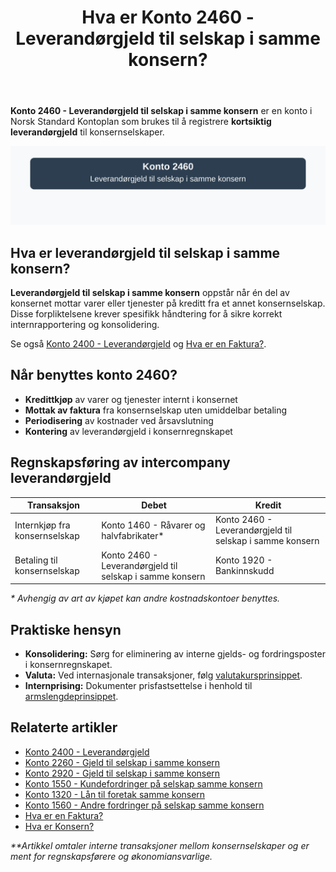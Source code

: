 ﻿---
title: "Hva er Konto 2460 - Leverandørgjeld til selskap i samme konsern?"
seoTitle: "Konto 2460 | Leverandørgjeld konsern | Kontoplan"
description: "Konto 2460 brukes til å registrere leverandørgjeld til selskap i samme konsern. Les om når kontoen brukes, regnskapsføring av intercompany-kjøp, valuta- og konsolideringshensyn og forskjeller mot relaterte konti."
summary: "Konto 2460: leverandørgjeld i konsern. Bruk, bokføring og praktiske hensyn."
---

**Konto 2460 - Leverandørgjeld til selskap i samme konsern** er en konto i Norsk Standard Kontoplan som brukes til å registrere **kortsiktig leverandørgjeld** til konsernselskaper.

![Illustrasjon av konto 2460 Leverandørgjeld til selskap i samme konsern](2460-leverandorgjeld-til-selskap-i-samme-konsern-image.svg)

## Hva er leverandørgjeld til selskap i samme konsern?

**Leverandørgjeld til selskap i samme konsern** oppstår når én del av konsernet mottar varer eller tjenester på kreditt fra et annet konsernselskap. Disse forpliktelsene krever spesifikk håndtering for å sikre korrekt internrapportering og konsolidering.

Se også [Konto 2400 - Leverandørgjeld](/blogs/kontoplan/2400-leverandorgjeld "Konto 2400 - Leverandørgjeld") og [Hva er en Faktura?](/blogs/regnskap/hva-er-en-faktura "Hva er en Faktura? En Guide til Norske Fakturakrav").

## Når benyttes konto 2460?

* **Kredittkjøp** av varer og tjenester internt i konsernet
* **Mottak av faktura** fra konsernselskap uten umiddelbar betaling
* **Periodisering** av kostnader ved årsavslutning
* **Kontering** av leverandørgjeld i konsernregnskapet

## Regnskapsføring av intercompany leverandørgjeld

| Transaksjon                            | Debet                                          | Kredit                                                      |
|----------------------------------------|------------------------------------------------|-------------------------------------------------------------|
| Internkjøp fra konsernselskap         | Konto 1460 - Råvarer og halvfabrikater*        | Konto 2460 - Leverandørgjeld til selskap i samme konsern    |
| Betaling til konsernselskap           | Konto 2460 - Leverandørgjeld til selskap i samme konsern | Konto 1920 - Bankinnskudd                          |

_* Avhengig av art av kjøpet kan andre kostnadskontoer benyttes._

## Praktiske hensyn

* **Konsolidering:** Sørg for eliminering av interne gjelds- og fordringsposter i konsernregnskapet.
* **Valuta:** Ved internasjonale transaksjoner, følg [valutakursprinsippet](/blogs/regnskap/hva-er-valutakurs "Hva er Valutakurs? Prinsipper for valutahåndtering i regnskap").
* **Internprising:** Dokumenter prisfastsettelse i henhold til [armslengdeprinsippet](/blogs/regnskap/hva-er-internprising "Hva er Internprising? Retningslinjer for konserninternt salg").

## Relaterte artikler

* [Konto 2400 - Leverandørgjeld](/blogs/kontoplan/2400-leverandorgjeld "Konto 2400 - Leverandørgjeld")
* [Konto 2260 - Gjeld til selskap i samme konsern](/blogs/kontoplan/2260-gjeld-til-selskap-i-samme-konsern "Konto 2260 - Gjeld til selskap i samme konsern")
* [Konto 2920 - Gjeld til selskap i samme konsern](/blogs/kontoplan/2920-gjeld-til-selskap-i-samme-konsern "Konto 2920 - Gjeld til selskap i samme konsern i Norsk Standard Kontoplan")
* [Konto 1550 - Kundefordringer på selskap samme konsern](/blogs/kontoplan/1550-kundefordringer-pa-selskap-samme-konsern "Konto 1550 - Kundefordringer på selskap samme konsern")
* [Konto 1320 - Lån til foretak samme konsern](/blogs/kontoplan/1320-lan-til-foretak-samme-konsern "Konto 1320 - Lån til foretak samme konsern")
* [Konto 1560 - Andre fordringer på selskap samme konsern](/blogs/kontoplan/1560-andre-fordringer-pa-selskap-samme-konsern "Konto 1560 - Andre fordringer på selskap samme konsern")
* [Hva er en Faktura?](/blogs/regnskap/hva-er-en-faktura "Hva er en Faktura? En Guide til Norske Fakturakrav")
* [Hva er Konsern?](/blogs/regnskap/hva-er-konsern "Hva er Konsern? Komplett Guide til Konsernstrukturer og Konsernregnskap")

_**Artikkel omtaler interne transaksjoner mellom konsernselskaper og er ment for regnskapsførere og økonomiansvarlige._






